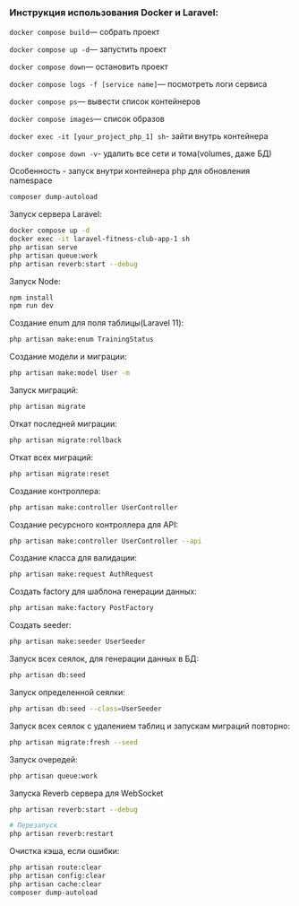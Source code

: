 ### Инструкция использования Docker и Laravel:

``` docker compose build ```— собрать проект

``` docker compose up -d ```— запустить проект

``` docker compose down ```— остановить проект

``` docker compose logs -f [service name] ```— посмотреть логи сервиса

``` docker compose ps ```— вывести список контейнеров

``` docker compose images ```— список образов

``` docker exec -it [your_project_php_1] sh ```- зайти внутрь контейнера

``` docker compose down -v ```- удалить все сети и тома(volumes, даже БД)

Особенность - запуск внутри контейнера php для обновления namespace

```sh
composer dump-autoload
```

Запуск сервера Laravel:

```sh
docker compose up -d
docker exec -it laravel-fitness-club-app-1 sh
php artisan serve
php artisan queue:work
php artisan reverb:start --debug
```

Запуск Node:

```sh
npm install
npm run dev
```

Создание enum для поля таблицы(Laravel 11):

```sh
php artisan make:enum TrainingStatus
```

Создание модели и миграции:

```sh
php artisan make:model User -m
```

Запуск миграций:

```sh
php artisan migrate
```

Откат последней миграции:

```sh
php artisan migrate:rollback
```

Откат всех миграций:

```sh
php artisan migrate:reset
```

Создание контроллера:

```sh
php artisan make:controller UserController
```

Создание ресурсного контроллера для API:

```sh
php artisan make:controller UserController --api
```

Создание класса для валидации:

```sh
php artisan make:request AuthRequest
```

Создать factory для шаблона генерации данных:

```sh
php artisan make:factory PostFactory
```

Создать seeder:

```sh
php artisan make:seeder UserSeeder
```

Запуск всех сеялок, для генерации данных в БД:

```sh
php artisan db:seed
```

Запуск определенной сеялки:

```sh
php artisan db:seed --class=UserSeeder
```

Запуск всех сеялок с удалением таблиц и запускам миграций повторно:

```sh
php artisan migrate:fresh --seed
```

Запуск очередей:

```sh
php artisan queue:work
```

Запуска Reverb сервера для WebSocket

```sh
php artisan reverb:start --debug

# Перезапуск
php artisan reverb:restart
```

Очистка кэша, если ошибки:

```sh
php artisan route:clear
php artisan config:clear
php artisan cache:clear
composer dump-autoload
```
